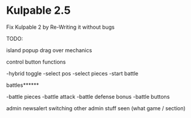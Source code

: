 # Kulpable 2.5

Fix Kulpable 2 by Re-Writing it without bugs


TODO:

island popup drag over mechanics

control button functions

-hybrid toggle
-select pos
-select pieces
-start battle


battles******

-battle pieces
-battle attack
-battle defense bonus
-battle buttons


admin newsalert switching
other admin stuff seen (what game / section)

